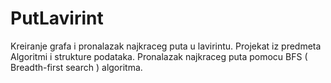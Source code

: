 # PutLavirint
Kreiranje grafa i pronalazak najkraceg puta u lavirintu.
Projekat iz predmeta Algoritmi i strukture podataka.
Pronalazak najkraceg puta pomocu BFS ( Breadth-first search ) algoritma.

